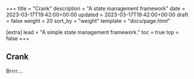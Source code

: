 +++
title = "Crank"
description = "A state management framework"
date = 2023-03-17T19:42:00+00:00
updated = 2023-03-17T19:42:00+00:00
draft = false
weight = 20
sort_by = "weight"
template = "docs/page.html"

[extra]
lead = "A simple state management framework."
toc = true
top = false
+++

## Crank

Brrrr....

